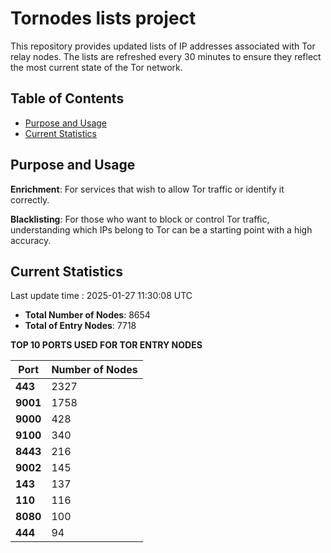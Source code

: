 # Tornodes lists project

This repository provides updated lists of IP addresses associated with Tor relay nodes. The lists are refreshed every 30 minutes to ensure they reflect the most current state of the Tor network.

## Table of Contents

- [Purpose and Usage](#purpose-and-usage)
- [Current Statistics](#current-statistics)


## Purpose and Usage

**Enrichment**: For services that wish to allow Tor traffic or identify it correctly.

**Blacklisting**: For those who want to block or control Tor traffic, understanding which IPs belong to Tor can be a starting point with a high accuracy.

## Current Statistics

Last update time : 2025-01-27 11:30:08 UTC

- **Total Number of Nodes**: 8654
- **Total of Entry Nodes**: 7718

**TOP 10 PORTS USED FOR TOR ENTRY NODES**

| **Port** | **Number of Nodes** |
|------|-----------------|
| **443**   | 2327  |
| **9001**   | 1758  |
| **9000**   | 428  |
| **9100**   | 340  |
| **8443**   | 216  |
| **9002**   | 145  |
| **143**   | 137  |
| **110**   | 116  |
| **8080**   | 100  |
| **444**   | 94  |

